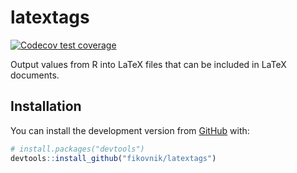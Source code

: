 
<!-- README.md is generated from README.Rmd. Please edit that file -->

# latextags

<!-- badges: start -->

[![Codecov test
coverage](https://codecov.io/gh/fikovnik/latextags/branch/master/graph/badge.svg)](https://codecov.io/gh/fikovnik/latextags?branch=master)
<!-- badges: end -->

Output values from R into LaTeX files that can be included in LaTeX
documents.

## Installation

You can install the development version from
[GitHub](https://github.com/) with:

``` r
# install.packages("devtools")
devtools::install_github("fikovnik/latextags")
```
